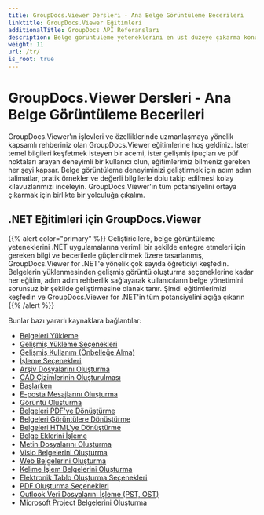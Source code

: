 ```yaml
---
title: GroupDocs.Viewer Dersleri - Ana Belge Görüntüleme Becerileri
linktitle: GroupDocs.Viewer Eğitimleri
additionalTitle: GroupDocs API Referansları
description: Belge görüntüleme yeteneklerini en üst düzeye çıkarma konusunda kapsamlı rehberlik için GroupDocs.Viewer eğitimlerini keşfedin. Bugün tam potansiyelinin kilidini açın!
weight: 11
url: /tr/
is_root: true
---
```


# GroupDocs.Viewer Dersleri - Ana Belge Görüntüleme Becerileri


GroupDocs.Viewer'ın işlevleri ve özelliklerinde uzmanlaşmaya yönelik kapsamlı rehberiniz olan GroupDocs.Viewer eğitimlerine hoş geldiniz. İster temel bilgileri keşfetmek isteyen bir acemi, ister gelişmiş ipuçları ve püf noktaları arayan deneyimli bir kullanıcı olun, eğitimlerimiz bilmeniz gereken her şeyi kapsar. Belge görüntüleme deneyiminizi geliştirmek için adım adım talimatlar, pratik örnekler ve değerli bilgilerle dolu takip edilmesi kolay kılavuzlarımızı inceleyin. GroupDocs.Viewer'ın tüm potansiyelini ortaya çıkarmak için birlikte bir yolculuğa çıkalım.

## .NET Eğitimleri için GroupDocs.Viewer
{{% alert color="primary" %}}
Geliştiricilere, belge görüntüleme yeteneklerini .NET uygulamalarına verimli bir şekilde entegre etmeleri için gereken bilgi ve becerilerle güçlendirmek üzere tasarlanmış, GroupDocs.Viewer for .NET'e yönelik çok sayıda öğreticiyi keşfedin. Belgelerin yüklenmesinden gelişmiş görüntü oluşturma seçeneklerine kadar her eğitim, adım adım rehberlik sağlayarak kullanıcıların belge yönetimini sorunsuz bir şekilde geliştirmesine olanak tanır. Şimdi eğitimlerimizi keşfedin ve GroupDocs.Viewer for .NET'in tüm potansiyelini açığa çıkarın
{{% /alert %}}

Bunlar bazı yararlı kaynaklara bağlantılar:
 
- [Belgeleri Yükleme](./net/loading-documents/)
- [Gelişmiş Yükleme Seçenekleri](./net/advanced-loading/)
- [Gelişmiş Kullanım (Önbelleğe Alma)](./net/advanced-usage-caching/)
- [İşleme Seçenekleri](./net/rendering-options/)
- [Arşiv Dosyalarını Oluşturma](./net/rendering-archive-files/)
- [CAD Çizimlerinin Oluşturulması](./net/rendering-cad-drawings/)
- [Başlarken](./net/getting-started/)
- [E-posta Mesajlarını Oluşturma](./net/rendering-email-messages/)
- [Görüntü Oluşturma](./net/image-rendering/)
- [Belgeleri PDF'ye Dönüştürme](./net/rendering-documents-pdf/)
- [Belgeleri Görüntülere Dönüştürme](./net/rendering-documents-images/)
- [Belgeleri HTML'ye Dönüştürme](./net/rendering-documents-html/)
- [Belge Eklerini İşleme](./net/processing-document-attachments/)
- [Metin Dosyalarını Oluşturma](./net/rendering-text-files/)
- [Visio Belgelerini Oluşturma](./net/rendering-visio-documents/)
- [Web Belgelerini Oluşturma](./net/rendering-web-documents/)
- [Kelime İşlem Belgelerini Oluşturma](./net/rendering-word-processing-documents/)
- [Elektronik Tablo Oluşturma Seçenekleri](./net/spreadsheet-rendering-options/)
- [PDF Oluşturma Seçenekleri](./net/pdf-rendering-options/)
- [Outlook Veri Dosyalarını İşleme (PST, OST)](./net/rendering-outlook-data-files/)
- [Microsoft Project Belgelerini Oluşturma](./net/rendering-ms-project-documents/)
